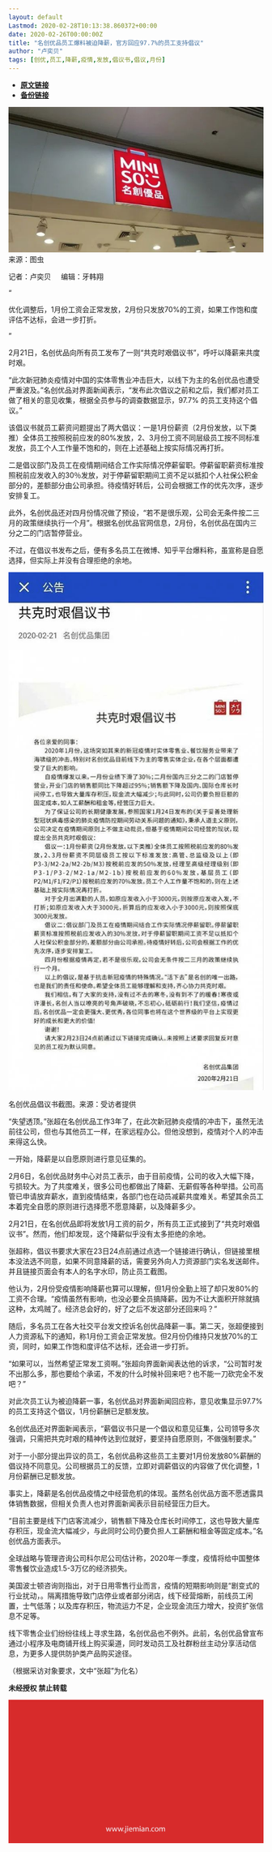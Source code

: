 ```yaml
---
layout: default
Lastmod: 2020-02-28T10:13:38.860372+00:00
date: 2020-02-26T00:00:00Z
title: "名创优品员工爆料被迫降薪，官方回应97.7%的员工支持倡议"
author: "卢奕贝"
tags: [创优,员工,降薪,疫情,发放,倡议书,倡议,月份]
---
```


* [**原文链接**](https://mp.weixin.qq.com/s/hJvPxjBvP-tJuE-5yKQFzg)
* [**备份链接**](http://archive.today/2x1IZ)


![](/images/post/4362282cd964d9151319f6e990f6b420.jpg)来源：图虫

记者：卢奕贝     编辑：牙韩翔

“

  

优化调整后，1月份工资会正常发放，2月份只发放70%的工资，如果工作饱和度评估不达标，会进一步打折。

  

”

2月21日，名创优品向所有员工发布了一则“共克时艰倡议书”，呼吁以降薪来共度时艰。  

“此次新冠肺炎疫情对中国的实体零售业冲击巨大，以线下为主的名创优品也遭受严重波及。”名创优品对界面新闻表示，“发布此次倡议之前和之后，我们都对员工做了相关的意见收集，根据全员参与的调查数据显示，97.7% 的员工支持这个倡议。”

该倡议书就员工薪资问题提出了两大倡议：一是1月份薪资（2月份发放，以下类推）全体员工按照税前应发的80%发放，2、3月份工资不同层级员工按不同标准发放，员工个人工作量不饱和的，则在上述基础上按实际情况再打折。

二是倡议部门及员工在疫情期间结合工作实际情况停薪留职。停薪留职薪资标准按照税前应发收入的30％发放，对于停薪留职期间工资不足以抵扣个人社保公积金部分的，差额部分由公司承担。待疫情好转后，公司会根据工作的优先次序，逐步安排复工。

此外，名创优品还对四月份情况做了预设，“若不是很乐观，公司会无条件按二三月的政策继续执行一个月”。根据名创优品官网信息，2月份，名创优品在国内三分之二的门店暂停营业。

不过，在倡议书发布之后，便有多名员工在微博、知乎平台爆料称，虽宣称是自愿选择，但实际上并没有合理拒绝的余地。

![](/images/post/f83438319de0685a353cf394b82fd6a9.jpg)

名创优品倡议书截图。来源：受访者提供

“失望透顶。”张超在名创优品工作3年了，在此次新冠肺炎疫情的冲击下，虽然无法前往公司，但也与其他员工一样，在家远程办公。但他没想到，疫情对个人的冲击来得这么快。

一开始，降薪是以自愿原则进行意见征集的。

2月6日，名创优品财务中心对员工表示，由于目前疫情，公司的收入大幅下降，亏损较大。为了共度难关，很多公司也都做出了降薪、无薪假等各种举措。公司高管已申请放弃薪水，直到疫情结束，各部门也在动员减薪共度难关。希望其余员工本着完全自愿的原则进行选择愿不愿意降薪，以及降薪多少。

2月21日，在名创优品即将发放1月工资的前夕，所有员工正式接到了“共克时艰倡议书”。然而，他们却发现，这个降薪似乎没有太多拒绝的余地。

张超称，倡议书要求大家在23日24点前通过点选一个链接进行确认，但链接里根本没法选不同意，如果不同意降薪的话，需要另外向人力资源部门实名发送邮件。并且链接页面会有本人的名字水印，防止员工截图。

他认为，2月份受疫情影响降薪也算可以理解，但1月份全勤上班了却只发80%的工资不合理。“疫情虽然有影响，也没必要全员搞降薪。因为不让大面积开除就搞这种，太鸡贼了。经济总会好的，好了之后不发这部分还回来吗？”

随后，多名员工在各大社交平台发文控诉名创优品降薪一事。第二天，张超便接到人力资源私下的通知，称1月份工资会正常发放。但2月份仍维持只发放70%的工资，同时，如果工作饱和度评估不达标，还会进一步打折。

“如果可以，当然希望正常发工资啊。”张超向界面新闻表达他的诉求，“公司暂时发不出那么多，那也要给个承诺，不发的什么时候补回来吧？也不能一刀砍完全不发吧？”

对此次员工认为被迫降薪一事，名创优品对界面新闻回应称，意见收集显示97.7%的员工支持这个倡议，1月份薪酬已足额发放。

名创优品还对界面新闻表示，“薪倡议书只是一个倡议和意见征集，公司领导多次强调，只需把共克时艰的精神传达到位就好，要坚持自愿原则，不做强制要求。”

对于一小部分提出异议的员工，名创优品称这些员工主要对1月份发放80%薪酬的倡议持不同意见。公司根据员工的反馈，立即对调薪倡议的内容做了优化调整，1月份薪酬已足额发放。

事实上，降薪是名创优品疫情之中经营危机的体现。虽然名创优品方面不愿透露具体销售数据，但相关负责人也对界面新闻表示目前经营压力巨大。

“目前主要是线下门店客流减少，销售额下降及仓库长时间停工，这也导致大量库存积压，现金流大幅减少，与此同时公司仍要负担人工薪酬和租金等固定成本。”名创优品方面表示。

全球战略与管理咨询公司科尔尼公司估计称，2020年一季度，疫情将给中国整体零售餐饮业造成1.5-3万亿的经济损失。

美国波士顿咨询则指出，对于日用零售行业而言，疫情的短期影响则是“剧变式的行业扰动，。隔离措施导致门店停业或者部分闭店，线下经营熔断，前线员工闲置，士气低落；以及库存积压，物流运力不足，企业现金流压力增大，投资扩张信息不足等。

线下零售企业们纷纷往线上寻求生路，名创优品也不例外。此前，名创优品曾宣布通过小程序及电商铺开线上购买渠道，同时发动员工及社群粉丝主动分享活动信息，为更多人提供防护类产品购买途径。

（根据采访对象要求，文中“张超”为化名）

  

**未经授权 禁止转载**

  

  

![](/images/post/3ef9527fd7edfb43b0c70486c7a956af.jpg)

